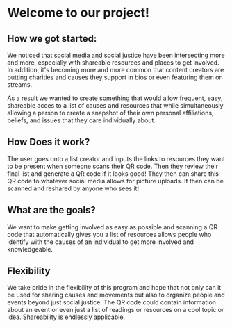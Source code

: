 # Welcome to our project!

## How we got started:

We noticed that social media and social justice have been intersecting more and more,
especially with shareable resources and places to get involved. In addition, it's becoming more
and more common that content creators are putting charities and causes they support in bios or even
featuring them on streams.

As a result we wanted to create something that would allow frequent, easy, shareable acces to a list of causes
and resources that while simultaneously allowing a person to create a snapshot of their own personal affiliations, beliefs, and 
issues that they care individually about.

## How Does it work?

The user goes onto a list creator and inputs the links to resources they want to be present when someone scans
their QR code. Then they review their final list and generate a QR code if it looks good! They then can share this QR code
to whatever social media allows for picture uploads. It then can be scanned and reshared by anyone who sees it!

## What are the goals?

We want to make getting involved as easy as possible and scanning a QR code that automatically gives you a list of resources
allows people who identify with the causes of an individual to get more involved and knowledgeable. 

## Flexibility

We take pride in the flexibility of this program and hope that not only can it be used for sharing causes and movements 
but also to organize people and events beyond just social justice. The QR code could contain information about an event or
even just a list of readings or resources on a cool topic or idea. Shareability is endlessly applicable.